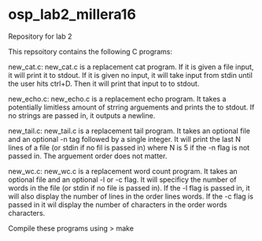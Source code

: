 # osp_lab2_millera16
Repository for lab 2


This repsoitory contains the following C programs:


new_cat.c: new_cat.c is a replacement cat program. If it is given a file input, it will print it to stdout. If it is given no input, it will take input from stdin until the user hits ctrl+D. Then it will print that input to to stdout.



new_echo.c: new_echo.c is a replacement echo program. It takes a potentially limitless amount of strring arguements and prints the to stdout. If no strings are passed in, it outputs a newline.



new_tail.c: new_tail.c is a replacement tail program. It takes an optional file and an optional -n tag followed by a single integer. It will print the last N lines of a file (or stdin if no fil is passed in) where N is 5 if the -n flag is not passed in. The arguement order does not matter.


new_wc.c: new_wc.c is a replacement word count program. It takes an optional file and an optional -l or -c flag. It will specificy the number of words in the file (or stdin if no file is passed in). If the -l flag is passed in, it will also display the number of lines in the order lines words. If the -c flag is passed in it wil display the number of characters in the order words characters.



Compile these programs using > make

